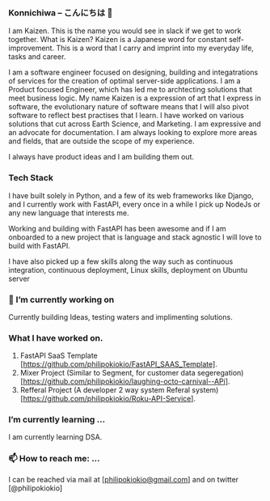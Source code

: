 ### Konnichiwa – こんにちは 👋
I am Kaizen. This is the name you would see in slack if we get to work together. What is Kaizen? 
Kaizen is a Japanese word for constant self-improvement.  This is a word that I carry and imprint into my everyday life, tasks and career. 

I am a software engineer focused on designing, building and integatrations of services for the creation of optimal server-side applications. I am a Product focused Engineer, which has led me to archtecting solutions that meet business logic. My name Kaizen is a expression of art that I express in software, the evolutionary nature of software means that I will also pivot software to reflect best practises that I learn. I have worked on various solutions that cut across Earth Science, and Marketing. I am expressive and an advocate for documentation. I am always looking to explore more areas and fields, that are outside the scope of my experience. 


I always have product ideas and I am building them out.

### Tech Stack

I have built solely in Python, and a few of its web frameworks like Django, and I currently work with FastAPI, every once in a while I pick up NodeJs or any new language that interests me.

Working and building with FastAPI has been awesome and if I am onboarded to a new project that is language and stack agnostic I will love to build with FastAPI.

I have also picked up a few skills along the way such as continuous integration, continuous deployment, 
Linux skills, deployment on Ubuntu server

###  🔭 I’m currently working on 

Currently building Ideas, testing waters and implimenting solutions.


### What I  have worked on.
1. FastAPI SaaS Template [https://github.com/philipokiokio/FastAPI_SAAS_Template].
2. Mixer Project (Similar to Segment, for customer data segeregation)[https://github.com/philipokiokio/laughing-octo-carnival--APi].
3. Refferal Project (A developer 2 way system Referal system) [https://github.com/philipokiokio/Roku-API-Service].


### I’m currently learning ...
I am currently learning DSA.


### 📫 How to reach me: ...
I can be reached via mail at [philipokiokio@gmail.com] and on twitter [@philipokiokio]

<!--
**philipokiokio/philipokiokio** is a ✨ _special_ ✨ repository because its `README.md` (this file) appears on your GitHub profile.

Here are some ideas to get you started:

- 🔭 I’m currently working on ...
- 🌱 I’m currently learning ...
- 👯 I’m looking to collaborate on ...
- 🤔 I’m looking for help with ...
- 💬 Ask me about ...
- 📫 How to reach me: ...
- 😄 Pronouns: ...
- ⚡ Fun fact: ...
-->
